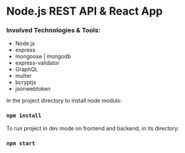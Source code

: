 # Node.js REST API & React App

### Involved Technologies & Tools:
* Node.js
* express
* mongoose | mongodb 
* express-validator
* GraphQL
* multer
* bcryptjs
* jsonwebtoken

In the project directory to install node moduls:
### `npm install`

To run project in dev mode on frontend and backend, in its directory:
### `npm start`